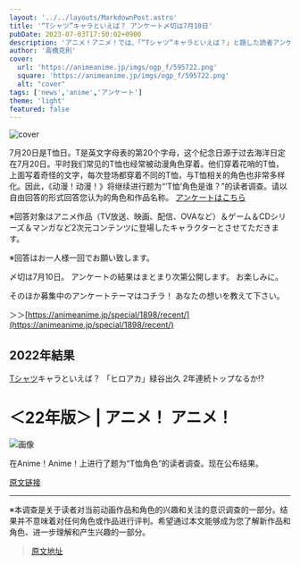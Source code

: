 ```yaml
---
layout: '../../layouts/MarkdownPost.astro'
title: '“Tシャツ”キャラといえば？ アンケート〆切は7月10日'
pubDate: 2023-07-03T17:50:02+0900
description: 'アニメ！アニメ！では、「“Tシャツ”キャラといえば？」と題した読者アンケートを昨年に引き続き実施します。〆切は7月10日。'
author: '高橋克則'
cover:
  url: 'https://animeanime.jp/imgs/ogp_f/595722.png'
  square: 'https://animeanime.jp/imgs/ogp_f/595722.png'
  alt: "cover"
tags: ['news','anime','アンケート']
theme: 'light'
featured: false
---
```


![cover](https://animeanime.jp/imgs/ogp_f/595722.png)

7月20日是T恤日。T是英文字母表的第20个字母，这个纪念日源于过去海洋日定在7月20日。平时我们常见的T恤也经常被动漫角色穿着。他们穿着花哨的T恤，上面写着奇怪的文字，每次登场都穿着不同的T恤，与T恤相关的角色也非常多样化。因此，《动漫！动漫！》将继续进行题为“‘T恤’角色是谁？”的读者调查。请以自由回答的形式回答您认为的角色和作品名称。
[アンケートはこちら](https://questant.jp/q/0REGYD73)

※回答対象はアニメ作品（TV放送、映画、配信、OVAなど）＆ゲーム＆CDシリーズ＆マンガなど2次元コンテンツに登場したキャラクターとさせてただきます。 

※回答はお一人様一回でお願い致します。 

〆切は7月10日。 アンケートの結果はまとまり次第公開します。 お楽しみに。 

そのほか募集中のアンケートテーマはコチラ！ あなたの想いを教えて下さい。 

＞＞[https://animeanime.jp/special/1898/recent/](https://animeanime.jp/special/1898/recent/)

## 2022年結果

[Tシャツ](https://animeanime.jp/article/2022/07/20/70912.html)キャラといえば？   「ヒロアカ」緑谷出久 2年連続トップなるか!?
# ＜22年版＞ | アニメ！ アニメ！ 

![画像](https://animeanime.jp/imgs/card_l/508647.jpg)

在Anime！Anime！上进行了题为“T恤角色”的读者调查。现在公布结果。

[原文链接](https://animeanime.jp/article/2022/07/20/70912.html)

---

※本调查是关于读者对当前动画作品和角色的兴趣和关注的意识调查的一部分。结果并不意味着对任何角色或作品进行评判。希望通过本文能够成为您了解新作品和角色、进一步理解和产生兴趣的一部分。

>[原文地址](https://animeanime.jp/article/2023/07/03/78327.html)  